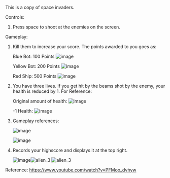 This is a copy of space invaders.

Controls:
1. Press space to shoot at the enemies on the screen.

Gameplay:
1. Kill them to increase your score. The points awarded to you goes as:
   
   Blue Bot: 100 Points
   ![image](https://github.com/user-attachments/assets/34b3c33b-45c8-4f0b-9564-9b58347efbe1)
   
   Yellow Bot: 200 Points
   ![image](https://github.com/user-attachments/assets/84d4f643-ca57-4211-a2e6-4131057c9096)
   
   Red Ship: 500 Points
   ![image](https://github.com/user-attachments/assets/a7719aa8-42bf-4197-9966-0fa0d9ab1b6b)
   
2. You have three lives. If you get hit by the beams shot by the enemy, your health is reduced by 1.
   For Reference:

   Original amount of health:
   ![image](https://github.com/user-attachments/assets/6224c970-8346-4834-b92c-239d6c8f4d5d)

   -1 Health:
   ![image](https://github.com/user-attachments/assets/267e9b13-60ea-43e4-bf01-27ac52eef38b)

3. Gameplay references:

   ![image](https://github.com/user-attachments/assets/5be36549-2e42-4756-afa1-1004920afc05)

   ![image](https://github.com/user-attachments/assets/a7751557-bc25-4142-b0fa-5325222688a9)

4. Records your highscore and displays it at the top right.

   ![image](https://github.com/user-attachments/assets/b053d028-53ba-462d-9ed4-cdd7d85b920d)![alien_3](https://github.com/user-attachments/assets/141003f7-2979-440d-8d58-4c38d3873f45)
![alien_3](https://github.com/user-attachments/assets/b07433c9-b413-4982-8167-5859d70046e3)



Reference: https://www.youtube.com/watch?v=PFMoo_dvhyw
